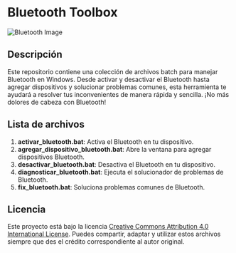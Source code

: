 # Bluetooth Toolbox

![Bluetooth Image](path/to/your/image.png)

## Descripción
Este repositorio contiene una colección de archivos batch para manejar Bluetooth en Windows. Desde activar y desactivar el Bluetooth hasta agregar dispositivos y solucionar problemas comunes, esta herramienta te ayudará a resolver tus inconvenientes de manera rápida y sencilla. ¡No más dolores de cabeza con Bluetooth!

## Lista de archivos
1. **activar_bluetooth.bat**: Activa el Bluetooth en tu dispositivo.
2. **agregar_dispositivo_bluetooth.bat**: Abre la ventana para agregar dispositivos Bluetooth.
3. **desactivar_bluetooth.bat**: Desactiva el Bluetooth en tu dispositivo.
4. **diagnosticar_bluetooth.bat**: Ejecuta el solucionador de problemas de Bluetooth.
5. **fix_bluetooth.bat**: Soluciona problemas comunes de Bluetooth.

## Licencia
Este proyecto está bajo la licencia [Creative Commons Attribution 4.0 International License](https://creativecommons.org/licenses/by/4.0/). Puedes compartir, adaptar y utilizar estos archivos siempre que des el crédito correspondiente al autor original.
